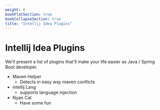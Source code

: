 ```yaml
---
weight: 6 
bookFlatSection: true 
bookCollapseSection: true 
title: "Intellij Idea Plugins"
---
```


# Intellij Idea Plugins

We'll present a list of plugins that'll make your life easier as Java /  Spring Boot developer.

- Maven Helper
    - Detects in easy way maven conflicts
- Intellij Lang
    - supports language injection
- Nyan Cat
    - Have some fun